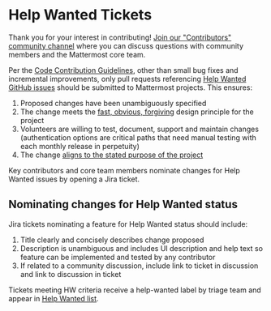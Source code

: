 # Help Wanted Tickets

Thank you for your interest in contributing! [Join our "Contributors" community channel](https://community.mattermost.com/core/channels/tickets) where you can discuss questions with community members and the Mattermost core team.

Per the [Code Contribution Guidelines](https://developers.mattermost.com/contribute/getting-started/), other than small bug fixes and incremental improvements, only pull requests referencing [Help Wanted GitHub issues](https://mattermost.com/pl/help-wanted-mattermost-server) should be submitted to Mattermost projects. This ensures:

1. Proposed changes have been unambiguously specified
2. The change meets the [fast, obvious, forgiving](https://zeroheight.com/29be2c109/p/340e64-design-principles) design principle for the project
3. Volunteers are willing to test, document, support and maintain changes \(authentication options are critical paths that need manual testing with each monthly release in perpetuity\)
4. The change [aligns to the stated purpose of the project](https://docs.mattermost.com/developer/manifesto.html#mattermost-teams-v1)

Key contributors and core team members nominate changes for Help Wanted issues by opening a Jira ticket.

## Nominating changes for Help Wanted status

Jira tickets nominating a feature for Help Wanted status should include:

1. Title clearly and concisely describes change proposed
2. Description is unambiguous and includes UI description and help text so feature can be implemented and tested by any contributor
3. If related to a community discussion, include link to ticket in discussion and link to discussion in ticket

Tickets meeting HW criteria receive a help-wanted label by triage team and appear in [Help Wanted list](https://mattermost.com/pl/help-wanted).

